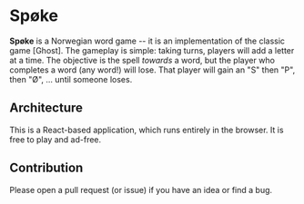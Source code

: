 # Spøke

**Spøke** is a Norwegian word game -- it is an implementation of the classic
game [Ghost]. The gameplay is simple: taking turns, players will add a letter at
a time. The objective is the spell _towards_ a word, but the player who
completes a word (any word!) will lose. That player will gain an "S" then "P",
then "Ø", ... until someone loses.

## Architecture

This is a React-based application, which runs entirely in the browser. It is
free to play and ad-free.

## Contribution

Please open a pull request (or issue) if you have an idea or find a bug.
